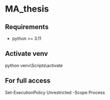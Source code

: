 # MA_thesis

## Requirements

- python >= 3.11

## Activate venv
python venv\Scripts\activate


## For full access
Set-ExecutionPolicy Unrestricted -Scope Process
